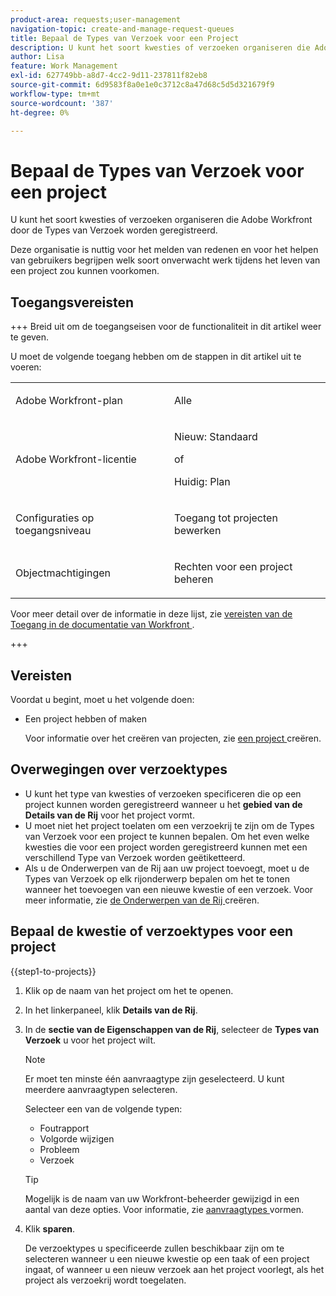 ```yaml
---
product-area: requests;user-management
navigation-topic: create-and-manage-request-queues
title: Bepaal de Types van Verzoek voor een Project
description: U kunt het soort kwesties of verzoeken organiseren die Adobe Workfront door de Types van Verzoek worden geregistreerd.
author: Lisa
feature: Work Management
exl-id: 627749bb-a8d7-4cc2-9d11-237811f82eb8
source-git-commit: 6d9583f8a0e1e0c3712c8a47d68c5d5d321679f9
workflow-type: tm+mt
source-wordcount: '387'
ht-degree: 0%

---
```


# Bepaal de Types van Verzoek voor een project

U kunt het soort kwesties of verzoeken organiseren die Adobe Workfront door de Types van Verzoek worden geregistreerd.

Deze organisatie is nuttig voor het melden van redenen en voor het helpen van gebruikers begrijpen welk soort onverwacht werk tijdens het leven van een project zou kunnen voorkomen.

## Toegangsvereisten

+++ Breid uit om de toegangseisen voor de functionaliteit in dit artikel weer te geven.

U moet de volgende toegang hebben om de stappen in dit artikel uit te voeren:

<table style="table-layout:auto"> 
 <col> 
 <col> 
 <tbody> 
  <tr> 
   <td role="rowheader">Adobe Workfront-plan</td> 
   <td> <p>Alle</p> </td> 
  </tr> 
  <tr> 
   <td role="rowheader">Adobe Workfront-licentie</td> 
   <td>
    <p>Nieuw: Standaard</p>
    <p>of</p>
    <p>Huidig: Plan</p></td>  
  </tr> 
  <tr> 
   <td role="rowheader">Configuraties op toegangsniveau</td> 
   <td> <p>Toegang tot projecten bewerken</p></td> 
  </tr> 
  <tr> 
   <td role="rowheader">Objectmachtigingen</td> 
   <td> <p>Rechten voor een project beheren</p></td> 
  </tr> 
 </tbody> 
</table>

Voor meer detail over de informatie in deze lijst, zie [ vereisten van de Toegang in de documentatie van Workfront ](/help/quicksilver/administration-and-setup/add-users/access-levels-and-object-permissions/access-level-requirements-in-documentation.md).

+++

## Vereisten

Voordat u begint, moet u het volgende doen:

* Een project hebben of maken

  Voor informatie over het creëren van projecten, zie [ een project ](../../../manage-work/projects/create-projects/create-project.md) creëren.

## Overwegingen over verzoektypes

* U kunt het type van kwesties of verzoeken specificeren die op een project kunnen worden geregistreerd wanneer u het **gebied van de Details van de Rij** voor het project vormt.
* U moet niet het project toelaten om een verzoekrij te zijn om de Types van Verzoek voor een project te kunnen bepalen. Om het even welke kwesties die voor een project worden geregistreerd kunnen met een verschillend Type van Verzoek worden geëtiketteerd.
* Als u de Onderwerpen van de Rij aan uw project toevoegt, moet u de Types van Verzoek op elk rijonderwerp bepalen om het te tonen wanneer het toevoegen van een nieuwe kwestie of een verzoek. Voor meer informatie, zie [ de Onderwerpen van de Rij ](../../../manage-work/requests/create-and-manage-request-queues/create-queue-topics.md) creëren.

## Bepaal de kwestie of verzoektypes voor een project

{{step1-to-projects}}

1. Klik op de naam van het project om het te openen.
1. In het linkerpaneel, klik **Details van de Rij**.
1. In de **sectie van de Eigenschappen van de Rij**, selecteer de **Types van Verzoek** u voor het project wilt.

   >[!NOTE]
   >
   >Er moet ten minste één aanvraagtype zijn geselecteerd. U kunt meerdere aanvraagtypen selecteren.

   Selecteer een van de volgende typen:

   * Foutrapport
   * Volgorde wijzigen
   * Probleem
   * Verzoek

   >[!TIP]
   >
   >Mogelijk is de naam van uw Workfront-beheerder gewijzigd in een aantal van deze opties. Voor informatie, zie [ aanvraagtypes ](../../../administration-and-setup/set-up-workfront/configure-system-defaults/configure-request-types.md) vormen.

1. Klik **sparen**.

   De verzoektypes u specificeerde zullen beschikbaar zijn om te selecteren wanneer u een nieuwe kwestie op een taak of een project ingaat, of wanneer u een nieuw verzoek aan het project voorlegt, als het project als verzoekrij wordt toegelaten.

